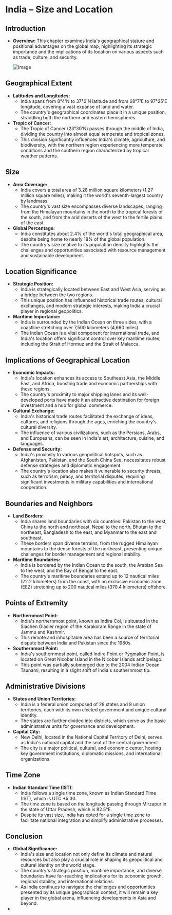 # India – Size and Location

## Introduction

- **Overview:** This chapter examines India's geographical stature and positional advantages on the global map, highlighting its strategic importance and the implications of its location on various aspects such as trade, culture, and security.
    
    
    ![image](https://github.com/dctmfoo/manasa/assets/128729140/a116173f-0267-49c0-91e4-224d33f33770)


## Geographical Extent

- **Latitudes and Longitudes:**
    - India spans from 8°4'N to 37°6'N latitude and from 68°7'E to 97°25'E longitude, covering a vast expanse of land and water.
    - The country's geographical coordinates place it in a unique position, straddling both the northern and eastern hemispheres.
- **Tropic of Cancer:**
    - The Tropic of Cancer (23°30'N) passes through the middle of India, dividing the country into almost equal temperate and tropical zones.
    - This division significantly influences India's climate, agriculture, and biodiversity, with the northern region experiencing more temperate conditions and the southern region characterized by tropical weather patterns.

## Size

- **Area Coverage:**
    - India covers a total area of 3.28 million square kilometers (1.27 million square miles), making it the world's seventh-largest country by landmass.
    - The country's vast size encompasses diverse landscapes, ranging from the Himalayan mountains in the north to the tropical forests of the south, and from the arid deserts of the west to the fertile plains of the east.
- **Global Percentage:**
    - India constitutes about 2.4% of the world's total geographical area, despite being home to nearly 18% of the global population.
    - The country's size relative to its population density highlights the challenges and opportunities associated with resource management and sustainable development.

## Location Significance

- **Strategic Position:**
    - India is strategically located between East and West Asia, serving as a bridge between the two regions.
    - This unique position has influenced historical trade routes, cultural exchanges, and modern strategic interests, making India a crucial player in regional geopolitics.
- **Maritime Importance:**
    - India is surrounded by the Indian Ocean on three sides, with a coastline stretching over 7,500 kilometers (4,660 miles).
    - The Indian Ocean is a vital component for international trade, and India's location offers significant control over key maritime routes, including the Strait of Hormuz and the Strait of Malacca.

## Implications of Geographical Location

- **Economic Impacts:**
    - India's location enhances its access to Southeast Asia, the Middle East, and Africa, boosting trade and economic partnerships with these regions.
    - The country's proximity to major shipping lanes and its well-developed ports have made it an attractive destination for foreign investment and a hub for global commerce.
- **Cultural Exchange:**
    - India's historical trade routes facilitated the exchange of ideas, cultures, and religions through the ages, enriching the country's cultural diversity.
    - The influence of various civilizations, such as the Persians, Arabs, and Europeans, can be seen in India's art, architecture, cuisine, and languages.
- **Defense and Security:**
    - India's proximity to various geopolitical hotspots, such as Afghanistan, Pakistan, and the South China Sea, necessitates robust defense strategies and diplomatic engagement.
    - The country's location also makes it vulnerable to security threats, such as terrorism, piracy, and territorial disputes, requiring significant investments in military capabilities and international cooperation.

## Boundaries and Neighbors

- **Land Borders:**
    - India shares land boundaries with six countries: Pakistan to the west, China to the north and northeast, Nepal to the north, Bhutan to the northeast, Bangladesh to the east, and Myanmar to the east and southeast.
    - These borders span diverse terrains, from the rugged Himalayan mountains to the dense forests of the northeast, presenting unique challenges for border management and regional stability.
- **Maritime Boundaries:**
    - India is bordered by the Indian Ocean to the south, the Arabian Sea to the west, and the Bay of Bengal to the east.
    - The country's maritime boundaries extend up to 12 nautical miles (22.2 kilometers) from the coast, with an exclusive economic zone (EEZ) stretching up to 200 nautical miles (370.4 kilometers) offshore.

## Points of Extremity

- **Northernmost Point:**
    - India's northernmost point, known as Indira Col, is situated in the Siachen Glacier region of the Karakoram Range in the state of Jammu and Kashmir.
    - This remote and inhospitable area has been a source of territorial dispute between India and Pakistan since the 1980s.
- **Southernmost Point:**
    - India's southernmost point, called Indira Point or Pygmalion Point, is located on Great Nicobar Island in the Nicobar Islands archipelago.
    - This point was partially submerged due to the 2004 Indian Ocean Tsunami, resulting in a slight shift of India's southernmost tip.

## Administrative Divisions

- **States and Union Territories:**
    - India is a federal union composed of 28 states and 8 union territories, each with its own elected government and unique cultural identity.
    - The states are further divided into districts, which serve as the basic administrative units for governance and development.
- **Capital City:**
    - New Delhi, located in the National Capital Territory of Delhi, serves as India's national capital and the seat of the central government.
    - The city is a major political, cultural, and economic center, hosting key government institutions, diplomatic missions, and international organizations.

## Time Zone

- **Indian Standard Time (IST):**
    - India follows a single time zone, known as Indian Standard Time (IST), which is UTC +5:30.
    - The time zone is based on the longitude passing through Mirzapur in the state of Uttar Pradesh, which is 82.5°E.
    - Despite its vast size, India has opted for a single time zone to facilitate national integration and simplify administrative processes.

## Conclusion

- **Global Significance:**
    - India's size and location not only define its climate and natural resources but also play a crucial role in shaping its geopolitical and cultural identity on the world stage.
    - The country's strategic position, maritime importance, and diverse boundaries have far-reaching implications for its economic growth, regional stability, and international relations.
    - As India continues to navigate the challenges and opportunities presented by its unique geographical context, it will remain a key player in the global arena, influencing developments in Asia and beyond.
-

